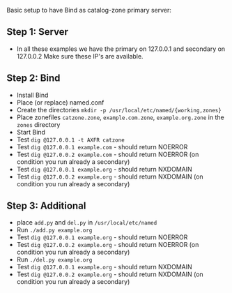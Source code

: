 Basic setup to have Bind as catalog-zone primary server:

## Step 1: Server
- In all these examples we have the primary on 127.0.0.1 and secondary on 127.0.0.2
  Make sure these IP's are available.

## Step 2: Bind
- Install Bind
- Place (or replace) named.conf
- Create the directories `mkdir -p /usr/local/etc/named/{working,zones}`
- Place zonefiles `catzone.zone`, `example.com.zone`, `example.org.zone` in the `zones` directory
- Start Bind
- Test `dig @127.0.0.1 -t AXFR catzone`
- Test `dig @127.0.0.1 example.com` - should return NOERROR
- Test `dig @127.0.0.2 example.com` - should return NOERROR (on condition you run already a secondary)
- Test `dig @127.0.0.1 example.org` - should return NXDOMAIN
- Test `dig @127.0.0.2 example.org` - should return NXDOMAIN (on condition you run already a secondary)

## Step 3: Additional
- place `add.py` and `del.py` in `/usr/local/etc/named`
- Run `./add.py example.org`
- Test `dig @127.0.0.1 example.org` - should return NOERROR
- Test `dig @127.0.0.2 example.org` - should return NOERROR (on condition you run already a secondary)
- Run `./del.py example.org`
- Test `dig @127.0.0.1 example.org` - should return NXDOMAIN
- Test `dig @127.0.0.2 example.org` - should return NXDOMAIN (on condition you run already a secondary)
